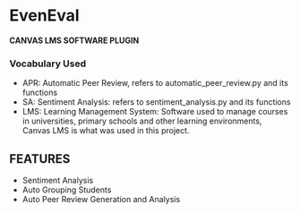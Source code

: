 # EvenEval
**CANVAS LMS SOFTWARE PLUGIN**

### Vocabulary Used
- APR: Automatic Peer Review, refers to automatic_peer_review.py and its functions
- SA: Sentiment Analysis: refers to sentiment_analysis.py and its functions
- LMS: Learning Management System: Software used to manage courses in universities, primary schools and other learning environments, Canvas LMS is what was used in this project.


## FEATURES
* Sentiment Analysis
* Auto Grouping Students
* Auto Peer Review Generation and Analysis
